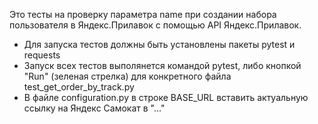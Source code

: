 Это тесты на проверку параметра name при создании набора пользователя в Яндекс.Прилавок с помощью API Яндекс.Прилавок.
- Для запуска тестов должны быть установлены пакеты pytest и requests
- Запуск всех тестов выполянется командой pytest, либо кнопкой "Run" (зеленая стрелка) для конкретного файла test_get_order_by_track.py
- В файле configuration.py в строке BASE_URL вставить актуальную ссылку на Яндекс Самокат в "..."